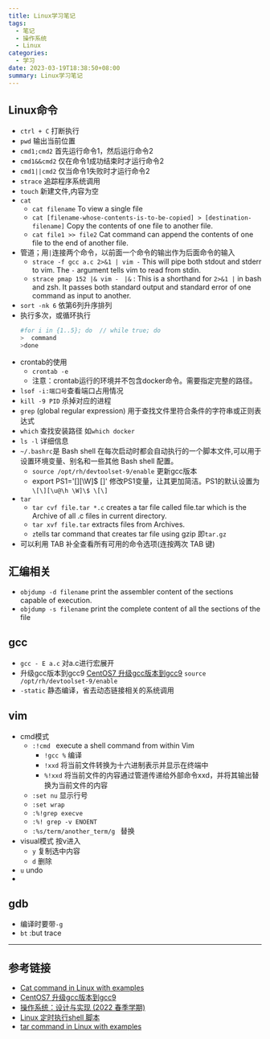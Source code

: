 ```yaml
---
title: Linux学习笔记
tags:
  - 笔记
  - 操作系统
  - Linux
categories:
  - 学习
date: 2023-03-19T18:38:50+08:00
summary: Linux学习笔记
---
```

## Linux命令
- `ctrl + C` 打断执行
- `pwd` 输出当前位置
- `cmd1;cmd2` 首先运行命令1，然后运行命令2
- `cmd1&&cmd2` 仅在命令1成功结束时才运行命令2
- `cmd1||cmd2` 仅当命令1失败时才运行命令2
- `strace`  追踪程序系统调用
- `touch` 新建文件,内容为空
- `cat` 
  - `cat filename` To view a single file
  - `cat [filename-whose-contents-is-to-be-copied] > [destination-filename]` Copy the contents of one file to another file. 
  - `cat file1 >> file2` Cat command can append the contents of one file to the end of another file.
- 管道；用`|`连接两个命令，以前面一个命令的输出作为后面命令的输入
  - `strace -f gcc a.c 2>&1 | vim -` This will pipe both stdout and stderr to vim. The `-` argument tells vim to read from stdin.
  - `strace pmap 152 |& vim - `
     `|&` : This is a shorthand for `2>&1 |` in bash and zsh. It passes both standard output and standard error of one command as input to another.
- `sort -nk 6` 依第6列升序排列
- 执行多次，或循环执行
  ```bash
  #for i in {1..5}; do  // while true; do
  >  command 
  >done
  ```
- crontab的使用
  - `crontab -e` 
  - 注意：crontab运行的环境并不包含docker命令。需要指定完整的路径。
- `lsof -i:端口号`查看端口占用情况
- `kill -9 PID` 杀掉对应的进程
- `grep` (global regular expression)  用于查找文件里符合条件的字符串或正则表达式
- `which` 查找安装路径 如`which docker`
- `ls -l` 详细信息
- `~/.bashrc`是 Bash shell 在每次启动时都会自动执行的一个脚本文件,可以用于设置环境变量、别名和一些其他 Bash shell 配置。
  - `source /opt/rh/devtoolset-9/enable` 更新gcc版本
  - export PS1='\[\][\W]\$ \[\]' 修改PS1变量，让其更加简洁。PS1的默认设置为`\[\][\u@\h \W]\$ \[\]`
- `tar`
  - `tar cvf file.tar *.c` creates a tar file called file.tar which is the Archive of all .c files in current directory. 
  - `tar xvf file.tar` extracts files from Archives. 
  - `z`tells tar command that creates tar file using gzip 即`tar.gz`
- 可以利用 TAB 补全查看所有可用的命令选项(连按两次 TAB 键)
## 汇编相关
- `objdump -d filename` print the assembler content of the sections capable of execution.
- `objdump -s filename`  print the complete content of all the sections of the file

## gcc
  - `gcc - E a.c` 对a.c进行宏展开
  - 升级gcc版本到gcc9 [CentOS7 升级gcc版本到gcc9](https://blog.csdn.net/xunye_dream/article/details/108918316)
    `source /opt/rh/devtoolset-9/enable`
  - `-static` 静态编译，省去动态链接相关的系统调用

## vim
- cmd模式
  - `:!cmd ` execute a shell command from within Vim
    - `!gcc %` 编译
    - `!xxd`  将当前文件转换为十六进制表示并显示在终端中
    - `%!xxd` 将当前文件的内容通过管道传递给外部命令xxd，并将其输出替换为当前文件的内容
  - `:set nu` 显示行号
  - `:set wrap`
  - `:%!grep execve`
  - `:%! grep -v ENOENT`
  - `:%s/term/another_term/g ` 替换
- visual模式 按v进入
  - `y` 复制选中内容
  - `d` 删除
- `u` undo
- 

## gdb
- 编译时要带`-g`
- `bt` :but trace

---

## 参考链接
- [Cat command in Linux with examples](https://www.geeksforgeeks.org/cat-command-in-linux-with-examples/)
- [CentOS7 升级gcc版本到gcc9](https://blog.csdn.net/xunye_dream/article/details/108918316)
- [操作系统：设计与实现 (2022 春季学期)](https://jyywiki.cn/OS/2022/)
- [Linux 定时执行shell 脚本](https://blog.csdn.net/lc013/article/details/103775702)
- [tar command in Linux with examples](https://www.geeksforgeeks.org/tar-command-linux-examples)
